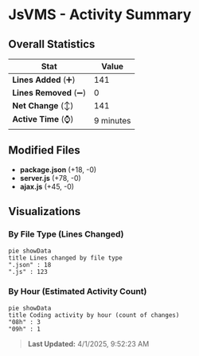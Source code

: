 # JsVMS - Activity Summary 

## Overall Statistics

| Stat                   | Value                                                             |
| ---------------------- | ----------------------------------------------------------------- |
| **Lines Added** (➕)   | 141                                          |
| **Lines Removed** (➖) | 0                                        |
| **Net Change** (↕)    | 141                |
| **Active Time** (⌚)   | 9 minutes |


## Modified Files
- **package.json** (+18, -0)
- **server.js** (+78, -0)
- **ajax.js** (+45, -0)

## Visualizations

### By File Type (Lines Changed)

```mermaid
pie showData
title Lines changed by file type
".json" : 18
".js" : 123
```

### By Hour (Estimated Activity Count)

```mermaid
pie showData
title Coding activity by hour (count of changes)
"08h" : 3
"09h" : 1
```


> **Last Updated:** 4/1/2025, 9:52:23 AM